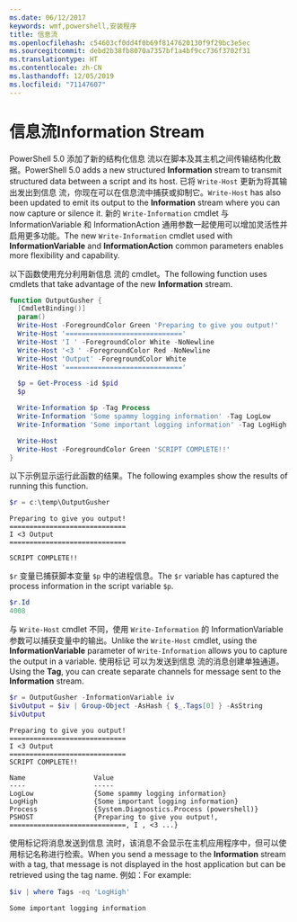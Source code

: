 ```yaml
---
ms.date: 06/12/2017
keywords: wmf,powershell,安装程序
title: 信息流
ms.openlocfilehash: c54603cf0dd4f0b69f8147620130f9f29bc3e5ec
ms.sourcegitcommit: debd2b38fb8070a7357bf1a4bf9cc736f3702f31
ms.translationtype: HT
ms.contentlocale: zh-CN
ms.lasthandoff: 12/05/2019
ms.locfileid: "71147607"
---
```

# <a name="information-stream"></a><span data-ttu-id="71818-103">信息流</span><span class="sxs-lookup"><span data-stu-id="71818-103">Information Stream</span></span>

<span data-ttu-id="71818-104">PowerShell 5.0 添加了新的结构化信息  流以在脚本及其主机之间传输结构化数据。</span><span class="sxs-lookup"><span data-stu-id="71818-104">PowerShell 5.0 adds a new structured **Information** stream to transmit structured data between a script and its host.</span></span> <span data-ttu-id="71818-105">已将 `Write-Host` 更新为将其输出发出到信息  流，你现在可以在信息流中捕获或抑制它。</span><span class="sxs-lookup"><span data-stu-id="71818-105">`Write-Host` has also been updated to emit its output to the **Information** stream where you can now capture or silence it.</span></span> <span data-ttu-id="71818-106">新的 `Write-Information` cmdlet 与 InformationVariable  和 InformationAction  通用参数一起使用可以增加灵活性并启用更多功能。</span><span class="sxs-lookup"><span data-stu-id="71818-106">The new `Write-Information` cmdlet used with **InformationVariable** and **InformationAction** common parameters enables more flexibility and capability.</span></span>

<span data-ttu-id="71818-107">以下函数使用充分利用新信息  流的 cmdlet。</span><span class="sxs-lookup"><span data-stu-id="71818-107">The following function uses cmdlets that take advantage of the new **Information** stream.</span></span>

```powershell
function OutputGusher {
  [CmdletBinding()]
  param()
  Write-Host -ForegroundColor Green 'Preparing to give you output!'
  Write-Host '============================='
  Write-Host 'I ' -ForegroundColor White -NoNewline
  Write-Host '<3 ' -ForegroundColor Red -NoNewline
  Write-Host 'Output' -ForegroundColor White
  Write-Host '============================='

  $p = Get-Process -id $pid
  $p

  Write-Information $p -Tag Process
  Write-Information 'Some spammy logging information' -Tag LogLow
  Write-Information 'Some important logging information' -Tag LogHigh

  Write-Host
  Write-Host -ForegroundColor Green 'SCRIPT COMPLETE!!'
}
```

<span data-ttu-id="71818-108">以下示例显示运行此函数的结果。</span><span class="sxs-lookup"><span data-stu-id="71818-108">The following examples show the results of running this function.</span></span>

```powershell
$r = c:\temp\OutputGusher
```

```Output
Preparing to give you output!
=============================
I <3 Output
=============================

SCRIPT COMPLETE!!
```

<span data-ttu-id="71818-109">`$r` 变量已捕获脚本变量 `$p` 中的进程信息。</span><span class="sxs-lookup"><span data-stu-id="71818-109">The `$r` variable has captured the process information in the script variable `$p`.</span></span>

```powershell
$r.Id
4008
```

<span data-ttu-id="71818-110">与 `Write-Host` cmdlet 不同，使用 `Write-Information` 的 InformationVariable  参数可以捕获变量中的输出。</span><span class="sxs-lookup"><span data-stu-id="71818-110">Unlike the `Write-Host` cmdlet, using the **InformationVariable** parameter of `Write-Information` allows you to capture the output in a variable.</span></span> <span data-ttu-id="71818-111">使用标记  可以为发送到信息  流的消息创建单独通道。</span><span class="sxs-lookup"><span data-stu-id="71818-111">Using the **Tag**, you can create separate channels for message sent to the **Information** stream.</span></span>

```powershell
$r = OutputGusher -InformationVariable iv
$ivOutput = $iv | Group-Object -AsHash { $_.Tags[0] } -AsString
$ivOutput
```

```Output
Preparing to give you output!
=============================
I <3 Output
=============================
SCRIPT COMPLETE!!

Name                 Value
----                 -----
LogLow               {Some spammy logging information}
LogHigh              {Some important logging information}
Process              {System.Diagnostics.Process (powershell)}
PSHOST               {Preparing to give you output!, =============================, I , <3 ...}
```

<span data-ttu-id="71818-112">使用标记将消息发送到信息  流时，该消息不会显示在主机应用程序中，但可以使用标记名称进行检索。</span><span class="sxs-lookup"><span data-stu-id="71818-112">When you send a message to the **Information** stream with a tag, that message is not displayed in the host application but can be retrieved using the tag name.</span></span> <span data-ttu-id="71818-113">例如：</span><span class="sxs-lookup"><span data-stu-id="71818-113">For example:</span></span>

```powershell
$iv | where Tags -eq 'LogHigh'
```

```Output
Some important logging information
```